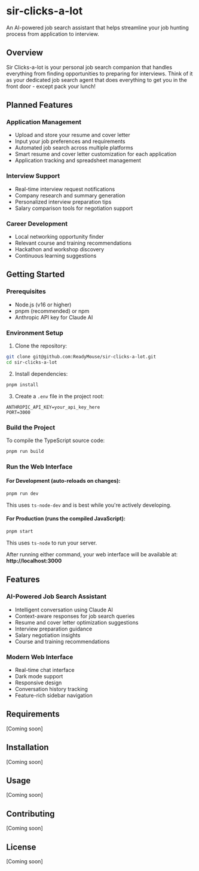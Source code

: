 # sir-clicks-a-lot

An AI-powered job search assistant that helps streamline your job hunting process from application to interview.

## Overview

Sir Clicks-a-lot is your personal job search companion that handles everything from finding opportunities to preparing for interviews. Think of it as your dedicated job search agent that does everything to get you in the front door - except pack your lunch!

## Planned Features

### Application Management
- Upload and store your resume and cover letter
- Input your job preferences and requirements
- Automated job search across multiple platforms
- Smart resume and cover letter customization for each application
- Application tracking and spreadsheet management

### Interview Support
- Real-time interview request notifications
- Company research and summary generation
- Personalized interview preparation tips
- Salary comparison tools for negotiation support

### Career Development
- Local networking opportunity finder
- Relevant course and training recommendations
- Hackathon and workshop discovery
- Continuous learning suggestions

## Getting Started

### Prerequisites

- Node.js (v16 or higher)
- pnpm (recommended) or npm
- Anthropic API key for Claude AI

### Environment Setup

1. Clone the repository:
```bash
git clone git@github.com:ReadyMouse/sir-clicks-a-lot.git
cd sir-clicks-a-lot
```

2. Install dependencies:
```bash
pnpm install
```

3. Create a `.env` file in the project root:
```
ANTHROPIC_API_KEY=your_api_key_here
PORT=3000
```

### Build the Project

To compile the TypeScript source code:

```bash
pnpm run build
```

### Run the Web Interface

#### For Development (auto-reloads on changes):
```bash
pnpm run dev
```
This uses `ts-node-dev` and is best while you're actively developing.

#### For Production (runs the compiled JavaScript):
```bash
pnpm start
```
This uses `ts-node` to run your server.

After running either command, your web interface will be available at:
**http://localhost:3000**

## Features

### AI-Powered Job Search Assistant
- Intelligent conversation using Claude AI
- Context-aware responses for job search queries
- Resume and cover letter optimization suggestions
- Interview preparation guidance
- Salary negotiation insights
- Course and training recommendations

### Modern Web Interface
- Real-time chat interface
- Dark mode support
- Responsive design
- Conversation history tracking
- Feature-rich sidebar navigation

## Requirements

[Coming soon]

## Installation

[Coming soon]

## Usage

[Coming soon]

## Contributing

[Coming soon]

## License

[Coming soon]
